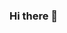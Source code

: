 ### Hi there 👋

<!--
**Kshubham20/Kshubham20** is a ✨ _special_ ✨ repository because its `README.md` (this file) appears on your GitHub profile.

<h1 align="center">Hi 👋, I'm Shubham Kumar</h1>
<h3 align="center">An Enthusiastic Learner, Passionate about learning & exploring new technologies.</h3>

<p align="left"> <img src="https://komarev.com/ghpvc/?username=191932-sinharitika009&label=Profile%20views&color=0e75b6&style=flat" alt="191932-sinharitika009" /> </p>

<p align="left"> <a href="https://github.com/ryo-ma/github-profile-trophy"><img src="https://github-profile-trophy.vercel.app/?username=191932-sinharitika009" alt="191932-sinharitika009" /></a> </p>

- 🌱 I’m currently learning **NodeJs & NLP**

- 

- 📫 How to reach me **Kshubham20@iitk.ac.in**

- 📄 Know about my experiences [https://drive.google.com/file/d/1KYLzm7770TVmOq7aQ0BuEP7ztpARHR4U/view?usp=sharing](https://drive.google.com/file/d/1KYLzm7770TVmOq7aQ0BuEP7ztpARHR4U/view?usp=sharing)

- ⚡ Fun fact **I think I'm not an introvert but I'm.**

<h3 align="left">Connect with me:</h3>
<p align="left">
<a href="https://linkedin.com/in/sinharitika009" target="blank"><img align="center" src="https://raw.githubusercontent.com/rahuldkjain/github-profile-readme-generator/master/src/images/icons/Social/linked-in-alt.svg" alt="sinharitika009" height="30" width="40" /></a>
<a href="https://www.kaggle.com/ritikasinha009" target="blank"><img align="center" src="https://raw.githubusercontent.com/rahuldkjain/github-profile-readme-generator/master/src/images/icons/Social/kaggle.svg" alt="sinha009" height="30" width="40" /></a>
<a href="https://instagram.com/sinharitika009" target="blank"><img align="center" src="https://raw.githubusercontent.com/rahuldkjain/github-profile-readme-generator/master/src/images/icons/Social/instagram.svg" alt="sinharitika009" height="30" width="40" /></a>
<a href="https://www.hackerrank.com/sinharitika009" target="blank"><img align="center" src="https://raw.githubusercontent.com/rahuldkjain/github-profile-readme-generator/master/src/images/icons/Social/hackerrank.svg" alt="sinharitika009" height="30" width="40" /></a>
</p>

<h3 align="left">Languages and Tools:</h3>
<p align="left"> <a href="https://www.w3schools.com/cpp/" target="_blank" rel="noreferrer"> <img src="https://raw.githubusercontent.com/devicons/devicon/master/icons/cplusplus/cplusplus-original.svg" alt="cplusplus" width="40" height="40"/> </a> <a href="https://www.w3schools.com/css/" target="_blank" rel="noreferrer"> <img src="https://raw.githubusercontent.com/devicons/devicon/master/icons/css3/css3-original-wordmark.svg" alt="css3" width="40" height="40"/> </a> <a href="https://git-scm.com/" target="_blank" rel="noreferrer"> <img src="https://www.vectorlogo.zone/logos/git-scm/git-scm-icon.svg" alt="git" width="40" height="40"/> </a> <a href="https://www.w3.org/html/" target="_blank" rel="noreferrer"> <img src="https://raw.githubusercontent.com/devicons/devicon/master/icons/html5/html5-original-wordmark.svg" alt="html5" width="40" height="40"/> </a> <a href="https://developer.mozilla.org/en-US/docs/Web/JavaScript" target="_blank" rel="noreferrer"> <img src="https://raw.githubusercontent.com/devicons/devicon/master/icons/javascript/javascript-original.svg" alt="javascript" width="40" height="40"/> </a> <a href="https://laravel.com/" target="_blank" rel="noreferrer"> <img src="https://raw.githubusercontent.com/devicons/devicon/master/icons/laravel/laravel-plain-wordmark.svg" alt="laravel" width="40" height="40"/> </a> <a href="https://www.mongodb.com/" target="_blank" rel="noreferrer"> <img src="https://raw.githubusercontent.com/devicons/devicon/master/icons/mongodb/mongodb-original-wordmark.svg" alt="mongodb" width="40" height="40"/> </a> <a href="https://www.mysql.com/" target="_blank" rel="noreferrer"> <img src="https://raw.githubusercontent.com/devicons/devicon/master/icons/mysql/mysql-original-wordmark.svg" alt="mysql" width="40" height="40"/> </a> <a href="https://nodejs.org" target="_blank" rel="noreferrer"> <img src="https://raw.githubusercontent.com/devicons/devicon/master/icons/nodejs/nodejs-original-wordmark.svg" alt="nodejs" width="40" height="40"/> </a> <a href="https://www.php.net" target="_blank" rel="noreferrer"> <img src="https://raw.githubusercontent.com/devicons/devicon/master/icons/php/php-original.svg" alt="php" width="40" height="40"/> </a> <a href="https://postman.com" target="_blank" rel="noreferrer"> <img src="https://www.vectorlogo.zone/logos/getpostman/getpostman-icon.svg" alt="postman" width="40" height="40"/> </a> <a href="https://www.python.org" target="_blank" rel="noreferrer"> <img src="https://raw.githubusercontent.com/devicons/devicon/master/icons/python/python-original.svg" alt="python" width="40" height="40"/> </a> <a href="https://www.tensorflow.org" target="_blank" rel="noreferrer"> <img src="https://www.vectorlogo.zone/logos/tensorflow/tensorflow-icon.svg" alt="tensorflow" width="40" height="40"/> </a> <a href="https://vuejs.org/" target="_blank" rel="noreferrer"> <img src="https://raw.githubusercontent.com/devicons/devicon/master/icons/vuejs/vuejs-original-wordmark.svg" alt="vuejs" width="40" height="40"/> </a> </p>

<p><img align="left" src="https://github-readme-stats.vercel.app/api/top-langs?username=191932-sinharitika009&show_icons=true&locale=en&layout=compact" alt="191932-sinharitika009" /></p>

<p>&nbsp;<img align="center" src="https://github-readme-stats.vercel.app/api?username=191932-sinharitika009&show_icons=true&locale=en" alt="191932-sinharitika009" /></p>

